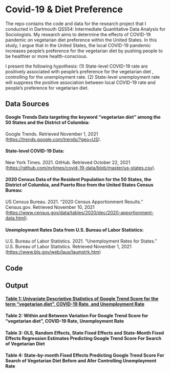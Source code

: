 # Covid-19 & Diet Preference
The repo contains the code and data for the research project that I conducted in Dartmouth QSS54: Intermediate Quantitative Data Analysis for Sociologists. My research aims to determine the effects of COVID-19 pandemic on vegetarian diet preference within the United States. In this study, I argue that in the United States, the local COVID-19 pandemic increases people’s preference for the vegetarian diet by pushing people to be healthier or more health-conscious.

I present the following hypothesis:
(1) State-level COVID-19 rate are positively associated with people’s preference for the vegetarian diet , controlling for the unemployment rate.
(2) State-level unemployment rate will suppress the positive association between local COVID-19 rate and people’s preference for vegetarian diet.
## Data Sources
#### Google Trends Data targeting the keyword “vegetarian diet” among the 50 States and the District of Columbia: 
Google Trends. Retrieved November 1, 2021 (https://trends.google.com/trends/?geo=US).

#### State-level COVID-19 Data: 
New York Times. 2021. GitHub. Retrieved October 22, 2021 (https://github.com/nytimes/covid-19-data/blob/master/us-states.csv).

#### 2020 Census Data of the Resident Population for the 50 States, the District of Columbia, and Puerto Rico from the United States Census Bureau: 
US Census Bureau. 2021. “2020 Census Apportionment Results.” Census.gov. Retrieved November 10, 2021 (https://www.census.gov/data/tables/2020/dec/2020-apportionment-data.html).

#### Unemployment Rates Data from U.S. Bureau of Labor Statistics: 
U.S. Bureau of Labor Statistics. 2021. “Unemployment Rates for States.” U.S. Bureau of Labor Statistics. Retrieved November 1, 2021 (https://www.bls.gov/web/laus/laumstrk.htm)

## Code


## Output
#### [Table 1: Univariate Descriptive Statistics of Google Trend Score for the term “vegetarian diet”, COVID-19  Rate, and Unemployment Rate](https://github.com/euniceyliu/Covid19-DietPreference/blob/main/output/table1_univariate_descriptive_statistics.pdf)

#### Table 2: Within and Between Variation For Google Trend Score for “vegetarian diet”, COVID-19  Rate, Unemployment Rate
#### Table 3: OLS, Random Effects, State Fixed Effects and State-Month Fixed Effects Regression Estimates Predicting Google Trend Score For Search of Vegetarian Diet
#### Table 4: State-by-month Fixed Effects Predicting Google Trend Score For Search of Vegetarian Diet Before and Afer Controlling Unemployment Rate


